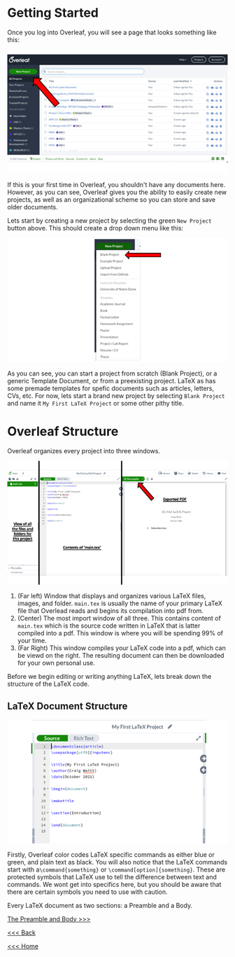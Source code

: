 # Getting Started
Once you log into Overleaf, you will see a page that looks something like this:

![Starting](/images/Getting-Started.png)

If this is your first time in Overleaf, you shouldn't have any documents here. However, as you can see, Overleaf gives you the ability to easily create new projects, as well as an organizational scheme so you can store and save older documents.

Lets start by creating a new project by selecting the green `New Project` button above. This should create a drop down menu like this:

![Blank](/images/Blank-project.png)

As you can see, you can start a project from scratch (Blank Project), or a generic Template Document, or from a preexisting project. LaTeX as has some premade templates for spefic documents such as articles, letters, CVs, etc. For now, lets start a brand new project by selecting `Blank Project` and name it `My First LaTeX Project` or some other pithy title.

# Overleaf Structure
Overleaf organizes every project into three windows.

![Overleaf](/images/Overleaf-config.png)

1. (Far left) Window that displays and organizes various LaTeX files, images, and folder. `main.tex` is usually the name of your primary LaTeX file that Overlead reads and begins its compilation into pdf from.
2. (Center) The most import window of all three. This contains content of `main.tex` which is the source code written in LaTeX that is latter compiled into a pdf. This window is where you will be spending 99% of your time. 
3. (Far Right) This window compiles your LaTeX code into a pdf, which can be viewd on the right. The resulting document can then be downloaded for your own personal use.

Before we begin editing or writing anything LaTeX, lets break down the structure of the LaTeX code.

## LaTeX Document Structure

![Doc_Struct](/images/Doc-Struct.png)

Firstly, Overleaf color codes LaTeX specific commands as either blue or green, and plain text as black. You will also notice that the LaTeX commands start with a`\command{something}` or `\command[option]{something}`. These are protected symbols that LaTeX use to tell the difference between text and commands. We wont get into specifics here, but you should be aware that there are certain symbols you need to use with caution. 

Every LaTeX document as two sections: a Preamble and a Body.

[The Preamble and Body >>>](preamble-body.md)

[<<< Back](account.md)

[<<< Home](../README.md)
